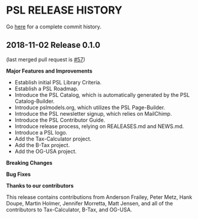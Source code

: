 # PSL RELEASE HISTORY

Go [here](https://github.com/open-source-economics/PSL/pulls?q=is%3Apr+is%3Aclosed)
for a complete commit history.

## 2018-11-02 Release 0.1.0

(last merged pull request is
[#57](https://github.com/open-source-economics/PSL/pull/57))

**Major Features and Improvements**

- Establish initial PSL Library Criteria.
- Establish a PSL Roadmap.
- Introduce the PSL Catalog, which is automatically generated by the PSL Catalog-Builder.
- Introduce pslmodels.org, which utilizes the PSL Page-Builder.
- Introduce the PSL newsletter signup, which relies on MailChimp.
- Introduce the PSL Contributor Guide.
- Introduce release process, relying on REALEASES.md and NEWS.md.
- Introduce a PSL logo.
- Add the Tax-Calculator project.
- Add the B-Tax project.
- Add the OG-USA project.

**Breaking Changes**

**Bug Fixes**

**Thanks to our contributors**

This release contains contributions from Anderson Frailey, Peter Metz, Hank Doupe, Martin Holmer, Jennifer Morretta, Matt Jensen, and all of the contributors to Tax-Calculator, B-Tax, and OG-USA.
